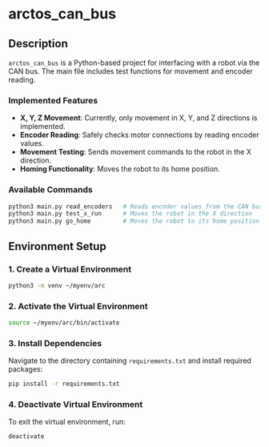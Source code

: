 # arctos_can_bus

## Description
`arctos_can_bus` is a Python-based project for interfacing with a robot via the CAN bus. The main file includes test functions for movement and encoder reading.

### Implemented Features
- **X, Y, Z Movement**: Currently, only movement in X, Y, and Z directions is implemented.
- **Encoder Reading**: Safely checks motor connections by reading encoder values.
- **Movement Testing**: Sends movement commands to the robot in the X direction.
- **Homing Functionality**: Moves the robot to its home position.

### Available Commands
```sh
python3 main.py read_encoders   # Reads encoder values from the CAN bus
python3 main.py test_x_run      # Moves the robot in the X direction
python3 main.py go_home         # Moves the robot to its home position
```

## Environment Setup
### 1. Create a Virtual Environment
```sh
python3 -m venv ~/myenv/arc
```

### 2. Activate the Virtual Environment
```sh
source ~/myenv/arc/bin/activate
```

### 3. Install Dependencies
Navigate to the directory containing `requirements.txt` and install required packages:
```sh
pip install -r requirements.txt
```

### 4. Deactivate Virtual Environment
To exit the virtual environment, run:
```sh
deactivate
```